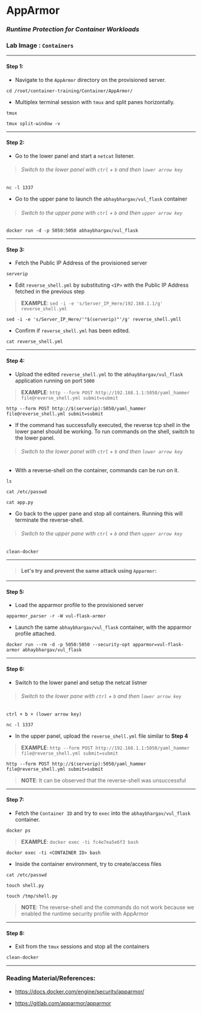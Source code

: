 # **AppArmor**

### *Runtime Protection for Container Workloads*

### **Lab Image : `Containers`**

---

#### Step 1:

* Navigate to the `AppArmor` directory on the provisioned server.

```
cd /root/container-training/Container/AppArmor/
```

* Multiplex terminal session with `tmux` and split panes horizontally.

```commandline
tmux
```
```commandline
tmux split-window -v
```

---

#### Step 2:

* Go to the lower panel and start a `netcat` listener.

> ###### Switch to the lower panel with `ctrl` + `b` and then `lower arrow key`

```commandline
nc -l 1337
```

* Go to the upper pane to launch the `abhaybhargav/vul_flask` container

> ###### Switch to the upper pane with `ctrl` + `b` and then `upper arrow key`

```commandline
docker run -d -p 5050:5050 abhaybhargav/vul_flask
```

---

#### Step 3:

* Fetch the Public IP Address of the provisioned server

```commandline
serverip
```

* Edit `reverse_shell.yml` by substituting `<IP>` with the Public IP Address fetched in the previous step

> **EXAMPLE**: `sed -i -e 's/Server_IP_Here/192.168.1.1/g' reverse_shell.yml`

```commandline
sed -i -e 's/Server_IP_Here/'"$(serverip)"'/g' reverse_shell.ymll
```

* Confirm if `reverse_shell.yml` has been edited.

```commandline
cat reverse_shell.yml
```

---

#### Step 4:

* Upload the edited `reverse_shell.yml` to the `abhaybhargav/vul_flask` application running on port `5000`

> **EXAMPLE**: `http --form POST http://192.168.1.1:5050/yaml_hammer file@reverse_shell.yml submit=submit`

```commandline
http --form POST http://$(serverip):5050/yaml_hammer file@reverse_shell.yml submit=submit
```

* If the command has successfully executed, the reverse tcp shell in the lower panel should be working. To run commands on the shell, switch to the lower panel.

> ###### Switch to the lower panel with `ctrl` + `b` and then `lower arrow key`

* With a reverse-shell on the container, commands can be run on it.

```commandline
ls
```
```commandline
cat /etc/passwd
```
```commandline
cat app.py
```

* Go back to the upper pane and stop all containers. Running this will terminate the reverse-shell.

> ###### Switch to the upper pane with `ctrl` + `b` and then `upper arrow key`

```commandline
clean-docker
```

---

> #### **Let's try and prevent the same attack using `Apparmor`**:

---

#### Step 5:

* Load the apparmor profile to the provisioned server

```commandline
apparmor_parser -r -W vul-flask-armor
```

* Launch the same `abhaybhargav/vul_flask` container, with the apparmor profile attached.

```commandline
docker run --rm -d -p 5050:5050 --security-opt apparmor=vul-flask-armor abhaybhargav/vul_flask
```

---

#### Step 6:

* Switch to the lower panel and setup the netcat listner

> ###### Switch to the lower pane with `ctrl` + `b` and then `lower arrow key`

```commandline
ctrl + b + (lower arrow key) 
```
```commandline
nc -l 1337
```

* In the upper panel, upload the `reverse_shell.yml` file similar to **Step 4**

> **EXAMPLE**: `http --form POST http://192.168.1.1:5050/yaml_hammer file@reverse_shell.yml submit=submit`

```commandline
http --form POST http://$(serverip):5050/yaml_hammer file@reverse_shell.yml submit=submit
```

> **NOTE**: It can be observed that the reverse-shell was unsuccessful

---

#### Step 7:

* Fetch the `Container ID` and try to `exec` into the `abhaybhargav/vul_flask` container.

```commandline
docker ps
```

> **EXAMPLE**: `docker exec -ti fc4e7ea5e6f3 bash`

```commandline
docker exec -ti <CONTAINER ID> bash
```

* Inside the container environment, try to create/access files

```commandline
cat /etc/passwd
```
```commandline
touch shell.py
```
```commandline
touch /tmp/shell.py
```

> **NOTE**: The reverse-shell and the commands do not work because we enabled the runtime security profile with AppArmor

---

#### Step 8:

* Exit from the `tmux` sessions and stop all the containers

```commandline
clean-docker
```

---

### Reading Material/References:

* https://docs.docker.com/engine/security/apparmor/

* https://gitlab.com/apparmor/apparmor